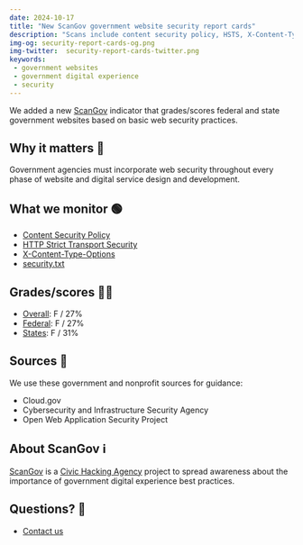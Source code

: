 ```yaml
---
date: 2024-10-17
title: "New ScanGov government website security report cards"
description: "Scans include content security policy, HSTS, X-Content-Type-Options, security.txt."
img-og: security-report-cards-og.png
img-twitter:  security-report-cards-twitter.png
keywords:
 - government websites
 - government digital experience
 - security
---
```


We added a new [ScanGov](https://scangov.org) indicator that grades/scores federal and state government websites based on basic web security practices.

## Why it matters &#128680;

Government agencies must incorporate web security throughout every phase of website and digital service design and development.

## What we monitor &#128994;

* [Content Security Policy](/content-security-policy)
* [HTTP Strict Transport Security](/https-hsts)
* [X-Content-Type-Options](/x-content-type-options)
* [security.txt](/security-txt)

## Grades/scores &#129489;&#8205;&#127979;

- [Overall](https://scangov.org/?field=security&level=1): F / 27%
- [Federal](https://scangov.org/?field=security&level=2): F / 27%
- [States](https://scangov.org/?field=security&level=3): F / 31%

## Sources &#128214;

We use these government and nonprofit sources for guidance:

* Cloud.gov
* Cybersecurity and Infrastructure Security Agency
* Open Web Application Security Project

## About ScanGov &#8505;&#65039;

[ScanGov](https://scangov.org) is a [Civic Hacking Agency](https://civichackingagency.org) project to spread awareness about the importance of government digital experience best practices.

## Questions? &#129300;

- [Contact us](https://docs.scangov.org/about)